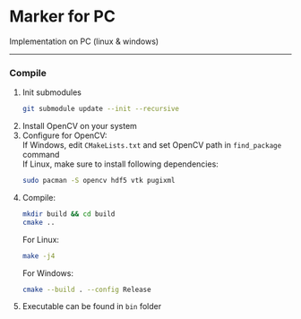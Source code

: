 # Marker for PC

Implementation on PC (linux & windows)

------

### Compile

1. Init submodules
   ```bash
   git submodule update --init --recursive
   ```
2. Install OpenCV on your system  
3. Configure for OpenCV:  
   If Windows, edit `CMakeLists.txt` and set OpenCV path in `find_package` command  
   If Linux, make sure to install following dependencies:  
   ```bash
   sudo pacman -S opencv hdf5 vtk pugixml
   ```
4. Compile:
   ```bash
   mkdir build && cd build
   cmake ..
   ```
   For Linux:
   ```bash
   make -j4
   ```
   For Windows:
   ```bash
   cmake --build . --config Release
   ```
5. Executable can be found in `bin` folder